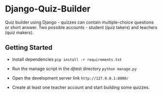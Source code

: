 # Django-Quiz-Builder
Quiz builder using Django - quizzes can contain multiple-choice questions or short answer. Two possible accounts - student (quiz takers) and teachers (quiz makers).

## Getting Started
* Install dependencies 
`pip install -r requirements.txt`

* Run the manage script in the djtest directory
`python manage.py`

* Open the development server link
`http://127.0.0.1:8000/`

* Create at least one teacher account and start building some quizzes.
